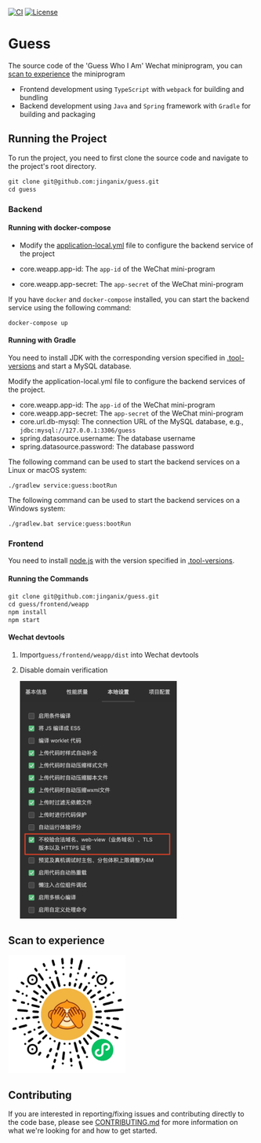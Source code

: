 [![CI](https://github.com/jinganix/guess/actions/workflows/ci.yml/badge.svg)](https://github.com/jinganix/guess/actions/workflows/ci.yml)
[![License](http://img.shields.io/:license-apache-brightgreen.svg)](http://www.apache.org/licenses/LICENSE-2.0.html)

# Guess

The source code of the 'Guess Who I Am' Wechat miniprogram, you can [scan to experience](#qr-code) the miniprogram

- Frontend development using `TypeScript` with `webpack` for building and bundling
- Backend development using `Java` and `Spring` framework with `Gradle` for building and packaging

## Running the Project

To run the project, you need to first clone the source code and navigate to the project's root directory.

```shell
git clone git@github.com:jinganix/guess.git
cd guess
```

### Backend

#### Running with docker-compose

- Modify the [application-local.yml](service/guess/src/main/resources/application-local.yml) file to configure the backend service of the project

- core.weapp.app-id: The `app-id` of the WeChat mini-program
- core.weapp.app-secret: The `app-secret` of the WeChat mini-program

If you have `docker` and `docker-compose` installed, you can start the backend service using the following command:

```shell
docker-compose up
```

#### Running with Gradle

You need to install JDK with the corresponding version specified in [.tool-versions](.tool-versions) and start a MySQL database.

Modify the application-local.yml file to configure the backend services of the project.

- core.weapp.app-id: The `app-id` of the WeChat mini-program
- core.weapp.app-secret: The `app-secret` of the WeChat mini-program
- core.url.db-mysql: The connection URL of the MySQL database, e.g., `jdbc:mysql://127.0.0.1:3306/guess`
- spring.datasource.username: The database username
- spring.datasource.password: The database password

The following command can be used to start the backend services on a Linux or macOS system:

```shell
./gradlew service:guess:bootRun
```

The following command can be used to start the backend services on a Windows system:

```shell
./gradlew.bat service:guess:bootRun
```

### Frontend

You need to install [node.js](https://nodejs.org/en) with the version specified in [.tool-versions](.tool-versions).

#### Running the Commands

```shell
git clone git@github.com:jinganix/guess.git
cd guess/frontend/weapp
npm install
npm start
```

#### Wechat devtools

1. Import`guess/frontend/weapp/dist` into Wechat devtools
2. Disable domain verification

   <img src="docs/devtools.setting.png" alt="Image" width="320" height="484">

## <a id="qr-code"></a>Scan to experience

<img src="docs/qrcode.jpg" alt="Image" width="240" height="240">

## Contributing

If you are interested in reporting/fixing issues and contributing directly to the code base, please see [CONTRIBUTING.md](CONTRIBUTING.md) for more information on what we're looking for and how to get started.
